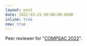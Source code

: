 ```yaml
---
layout: post
date: 2022-03-25 09:00:00-0500
inline: true
new: true
---
```


Peer reviewer for "<u>COMPSAC 2022</u>".